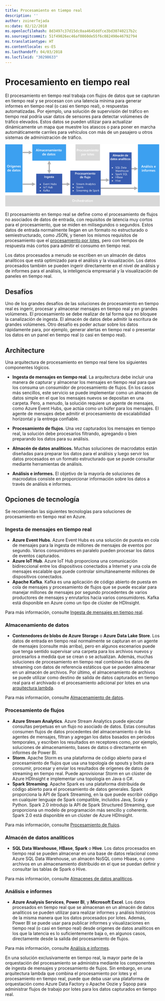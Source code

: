 ```yaml
---
title: Procesamiento en tiempo real
description: ''
author: zoinerTejada
ms:date: 02/12/2018
ms.openlocfilehash: 8d3497c37d15dc0aa4645ddfce3bd30740217b2c
ms.sourcegitcommit: 51f49026ec46af0860de55f6c082490e46792794
ms.translationtype: HT
ms.contentlocale: es-ES
ms.lasthandoff: 04/03/2018
ms.locfileid: "30298633"
---
```

# <a name="real-time-processing"></a>Procesamiento en tiempo real

El procesamiento en tiempo real trabaja con flujos de datos que se capturan en tiempo real y se procesan con una latencia mínima para generar informes en tiempo real (o casi en tiempo real), o respuestas automatizadas. Por ejemplo, una solución de supervisión del tráfico en tiempo real podría usar datos de sensores para detectar volúmenes de tráfico elevados. Estos datos se pueden utilizar para actualizar dinámicamente un mapa que muestre los atascos o para poner en marcha automáticamente carriles para vehículos con más de un pasajero u otros sistemas de administración de tráfico.

![](./images/real-time-pipeline.png)

El procesamiento en tiempo real se define como el procesamiento de flujos no asociados de datos de entrada, con requisitos de latencia muy cortos para el procesamiento, que se miden en milisegundos o segundos. Estos datos de entrada normalmente llegan en un formato no estructurado o semiestructurado, como JSON, y tienen los mismos requisitos de procesamiento que el [procesamiento por lotes](./batch-processing.md), pero con tiempos de respuesta más cortos para admitir el consumo en tiempo real.

Los datos procesados a menudo se escriben en un almacén de datos analíticos que está optimizado para el análisis y la visualización. Los datos procesados también se pueden ingerir directamente en el nivel de análisis y de informes para el análisis, la inteligencia empresarial y la visualización de paneles en tiempo real.

## <a name="challenges"></a>Desafíos

Uno de los grandes desafíos de las soluciones de procesamiento en tiempo real es ingerir, procesar y almacenar mensajes en tiempo real y en grandes volúmenes. El procesamiento se debe realizar de tal forma que no bloquee la canalización de ingesta. El almacén de datos debe admitir la escritura de grandes volúmenes. Otro desafío es poder actuar sobre los datos rápidamente para, por ejemplo, generar alertas en tiempo real o presentar los datos en un panel en tiempo real (o casi en tiempo real).

## <a name="architecture"></a>Architecture

Una arquitectura de procesamiento en tiempo real tiene los siguientes componentes lógicos.

- **Ingesta de mensajes en tiempo real**. La arquitectura debe incluir una manera de capturar y almacenar los mensajes en tiempo real para que los consuma un consumidor de procesamiento de flujos. En los casos más sencillos, este servicio se puede implementar como un almacén de datos simple en el que los mensajes nuevos se depositan en una carpeta. Pero, a menudo, la solución requiere un agente de mensajes, como Azure Event Hubs, que actúa como un búfer para los mensajes. El agente de mensajes debe admitir el procesamiento de escalabilidad horizontal y la entrega confiable.

- **Procesamiento de flujos**. Una vez capturados los mensajes en tiempo real, la solución debe procesarlos filtrando, agregando o bien preparando los datos para su análisis.

- **Almacén de datos analíticos.** Muchas soluciones de macrodatos están diseñadas para preparar los datos para el análisis y luego servir los datos procesados en un formato estructurado que se puede consultar mediante herramientas de análisis. 

- **Análisis e informes.** El objetivo de la mayoría de soluciones de macrodatos consiste en proporcionar información sobre los datos a través de análisis e informes. 

## <a name="technology-choices"></a>Opciones de tecnología

Se recomiendan las siguientes tecnologías para soluciones de procesamiento en tiempo real en Azure.

### <a name="real-time-message-ingestion"></a>Ingesta de mensajes en tiempo real

- **Azure Event Hubs**. Azure Event Hubs es una solución de puesta en cola de mensajes para la ingesta de millones de mensajes de eventos por segundo. Varios consumidores en paralelo pueden procesar los datos de eventos capturados.
- **Azure IoT Hub**. Azure IoT Hub proporciona una comunicación bidireccional entre los dispositivos conectados a Internet y una cola de mensajes escalable que puede controlar simultáneamente millones de dispositivos conectados.
- **Apache Kafka**. Kafka es una aplicación de código abierto de puesta en cola de mensajes y procesamiento de flujos que se puede escalar para manejar millones de mensajes por segundo procedentes de varios productores de mensajes y enrutarlos hacia varios consumidores. Kafka está disponible en Azure como un tipo de clúster de HDInsight.

Para más información, consulte [Ingesta de mensajes en tiempo real](../technology-choices/real-time-ingestion.md).

### <a name="data-storage"></a>Almacenamiento de datos

- **Contenedores de blobs de Azure Storage** o **Azure Data Lake Store**. Los datos de entrada en tiempo real normalmente se capturan en un agente de mensajes (consulte más arriba), pero en algunos escenarios puede que tenga sentido supervisar una carpeta para los archivos nuevos y procesarlos a medida que se crean o se actualizan. Además, muchas soluciones de procesamiento en tiempo real combinan los datos de streaming con datos de referencia estáticos que se pueden almacenar en un almacén de archivos. Por último, el almacenamiento de archivos se puede utilizar como destino de salida de datos capturados en tiempo real para el archivado o el procesamiento adicional por lotes en una [arquitectura lambda](../big-data/index.md#lambda-architecture).

Para más información, consulte [Almacenamiento de datos](../technology-choices/data-storage.md).

### <a name="stream-processing"></a>Procesamiento de flujos

- **Azure Stream Analytics**. Azure Stream Analytics puede ejecutar consultas perpetuas en un flujo no asociado de datos. Estas consultas consumen flujos de datos procedentes del almacenamiento o de los agentes de mensajes, filtran y agregan los datos basados en períodos temporales, y escriben los resultados en receptores como, por ejemplo, soluciones de almacenamiento, bases de datos o directamente en informes de Power BI.
- **Storm**. Apache Storm es una plataforma de código abierto para el procesamiento de flujos que usa una topología de spouts y bolts para consumir, procesar y enviar los resultados de orígenes de datos de streaming en tiempo real. Puede aprovisionar Storm en un clúster de Azure HDInsight e implementar una topología en Java o C#.
- **Spark Streaming**. Apache Spark es una plataforma distribuida de código abierto para el procesamiento de datos generales. Spark proporciona la API de Spark Streaming, en la que puede escribir código en cualquier lenguaje de Spark compatible, incluidos Java, Scala y Python. Spark 2.0 introdujo la API de Spark Structured Streaming, que proporciona un modelo de programación más sencillo y coherente. Spark 2.0 está disponible en un clúster de Azure HDInsight.

Para más información, consulte [Procesamiento de flujos](../technology-choices/stream-processing.md).

### <a name="analytical-data-store"></a>Almacén de datos analíticos

- **SQL Data Warehouse**, **HBase**, **Spark** o **Hive**. Los datos procesados en tiempo real se pueden almacenar en una base de datos relacional como Azure SQL Data Warehouse, un almacén NoSQL como Hbase, o como archivos en un almacenamiento distribuido en el que se puedan definir y consultar las tablas de Spark o Hive.

Para más información, consulte [Almacenes de datos analíticos](../technology-choices/analytical-data-stores.md).

### <a name="analytics-and-reporting"></a>Análisis e informes

- **Azure Analysis Services**, **Power BI**, y **Microsoft Excel**. Los datos procesados en tiempo real que se almacenan en un almacén de datos analíticos se pueden utilizar para realizar informes y análisis históricos de la misma manera que los datos procesados por lotes. Además, Power BI se puede usar para publicar informes y visualizaciones en tiempo real (o casi en tiempo real) desde orígenes de datos analíticos en los que la latencia es lo suficientemente baja o, en algunos casos, directamente desde la salida del procesamiento de flujos.

Para más información, consulte [Análisis e informes](../technology-choices/analysis-visualizations-reporting.md).

En una solución exclusivamente en tiempo real, la mayor parte de la orquestación del procesamiento se administra mediante los componentes de ingesta de mensajes y procesamiento de flujos. Sin embargo, en una arquitectura lambda que combina el procesamiento por lotes y el procesamiento en tiempo real, puede que deba usar una plataforma de orquestación como Azure Data Factory o Apache Oozie y Sqoop para administrar flujos de trabajo por lotes para los datos capturados en tiempo real.

